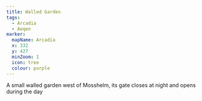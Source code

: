 ```yaml
---
title: Walled Garden
tags:
  - Arcadia
  - Aeqen
marker:
  mapName: Arcadia
  x: 332
  y: 427
  minZoom: 1
  icon: tree
  colour: purple
---
```


A small walled garden west of Mosshelm, its gate closes at night and opens during the day
